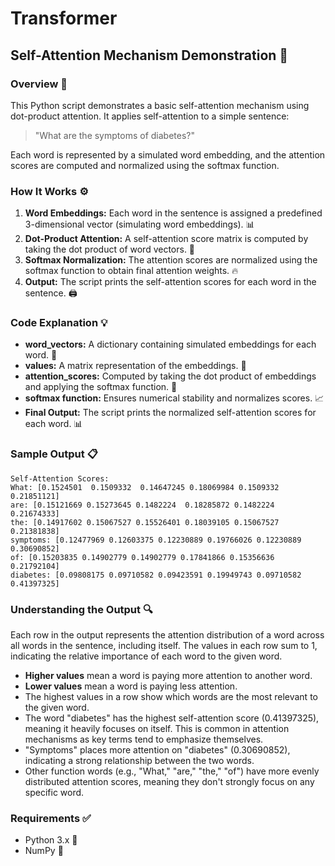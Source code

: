 # Transformer

## Self-Attention Mechanism Demonstration 🤖

### Overview 📝
This Python script demonstrates a basic self-attention mechanism using dot-product attention. It applies self-attention to a simple sentence: 

> "What are the symptoms of diabetes?"

Each word is represented by a simulated word embedding, and the attention scores are computed and normalized using the softmax function.

### How It Works ⚙️
1. **Word Embeddings:** Each word in the sentence is assigned a predefined 3-dimensional vector (simulating word embeddings). 📊
2. **Dot-Product Attention:** A self-attention score matrix is computed by taking the dot product of word vectors. 🔄
3. **Softmax Normalization:** The attention scores are normalized using the softmax function to obtain final attention weights. 🔥
4. **Output:** The script prints the self-attention scores for each word in the sentence. 🖨️

### Code Explanation 💡
- **word_vectors:** A dictionary containing simulated embeddings for each word. 📌
- **values:** A matrix representation of the embeddings. 🔢
- **attention_scores:** Computed by taking the dot product of embeddings and applying the softmax function. 🎯
- **softmax function:** Ensures numerical stability and normalizes scores. 📈
- **Final Output:** The script prints the normalized self-attention scores for each word. 📊

### Sample Output 📋
```
Self-Attention Scores:
What: [0.1524501  0.1509332  0.14647245 0.18069984 0.1509332  0.21851121]
are: [0.15121669 0.15273645 0.1482224  0.18285872 0.1482224  0.21674333]
the: [0.14917602 0.15067527 0.15526401 0.18039105 0.15067527 0.21381838]
symptoms: [0.12477969 0.12603375 0.12230889 0.19766026 0.12230889 0.30690852]
of: [0.15203835 0.14902779 0.14902779 0.17841866 0.15356636 0.21792104]
diabetes: [0.09808175 0.09710582 0.09423591 0.19949743 0.09710582 0.41397325]
```


### Understanding the Output 🔍
Each row in the output represents the attention distribution of a word across all words in the sentence, including itself. The values in each row sum to 1, indicating the relative importance of each word to the given word.

- **Higher values** mean a word is paying more attention to another word.
- **Lower values** mean a word is paying less attention.
- The highest values in a row show which words are the most relevant to the given word.
- The word "diabetes" has the highest self-attention score (0.41397325), meaning it heavily focuses on itself. This is common in attention mechanisms as key terms tend to emphasize themselves.
- "Symptoms" places more attention on "diabetes" (0.30690852), indicating a strong relationship between the two words.
- Other function words (e.g., "What," "are," "the," "of") have more evenly distributed attention scores, meaning they don't strongly focus on any specific word.


### Requirements ✅
- Python 3.x 🐍
- NumPy 🔢
